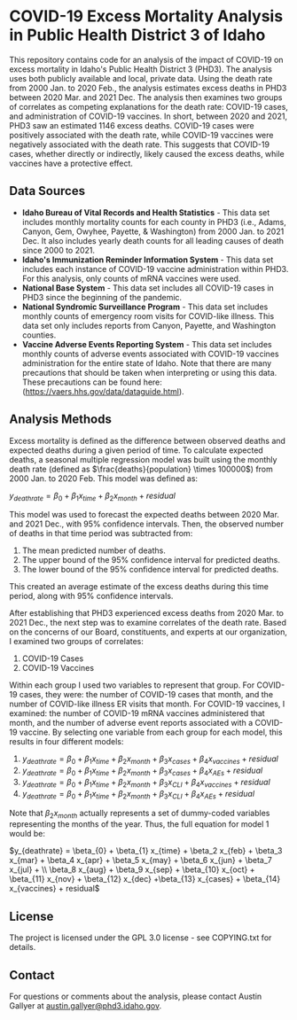 # COVID-19 Excess Mortality Analysis in Public Health District 3 of Idaho

This repository contains code for an analysis of the impact of COVID-19 on excess mortality in Idaho's Public Health District 3 (PHD3). The analysis uses both publicly available and local, private data. Using the death rate from 2000 Jan. to 2020 Feb., the analysis estimates excess deaths in PHD3 between 2020 Mar. and 2021 Dec. The analysis then examines two groups of correlates as competing explanations for the death rate: COVID-19 cases, and administration of COVID-19 vaccines. In short, between 2020 and 2021, PHD3 saw an estimated 1146 excess deaths. COVID-19 cases were positively associated with the death rate, while COVID-19 vaccines were negatively associated with the death rate. This suggests that COVID-19 cases, whether directly or indirectly, likely caused the excess deaths, while vaccines have a protective effect.

## Data Sources

-   **Idaho Bureau of Vital Records and Health Statistics** - This data set includes monthly mortality counts for each county in PHD3 (i.e., Adams, Canyon, Gem, Owyhee, Payette, & Washington) from 2000 Jan. to 2021 Dec. It also includes yearly death counts for all leading causes of death since 2000 to 2021.
-   **Idaho's Immunization Reminder Information System** - This data set includes each instance of COVID-19 vaccine administration within PHD3. For this analysis, only counts of mRNA vaccines were used.
-   **National Base System** - This data set includes all COVID-19 cases in PHD3 since the beginning of the pandemic.
-   **National Syndromic Surveillance Program** - This data set includes monthly counts of emergency room visits for COVID-like illness. This data set only includes reports from Canyon, Payette, and Washington counties.
-   **Vaccine Adverse Events Reporting System** - This data set includes monthly counts of adverse events associated with COVID-19 vaccines administration for the entire state of Idaho. Note that there are many precautions that should be taken when interpreting or using this data. These precautions can be found here: (<https://vaers.hhs.gov/data/dataguide.html>).

## Analysis Methods

Excess mortality is defined as the difference between observed deaths and expected deaths during a given period of time. To calculate expected deaths, a seasonal multiple regression model was built using the monthly death rate (defined as $\frac{deaths}{population} \times 100000$) from 2000 Jan. to 2020 Feb. This model was defined as:

$y_{deathrate} = \beta_{0} + \beta_{1} x_{time} + \beta_2 x_{month} + residual$

This model was used to forecast the expected deaths between 2020 Mar. and 2021 Dec., with 95% confidence intervals. Then, the observed number of deaths in that time period was subtracted from:

1.  The mean predicted number of deaths.
2.  The upper bound of the 95% confidence interval for predicted deaths.
3.  The lower bound of the 95% confidence interval for predicted deaths.

This created an average estimate of the excess deaths during this time period, along with 95% confidence intervals.

After establishing that PHD3 experienced excess deaths from 2020 Mar. to 2021 Dec., the next step was to examine correlates of the death rate. Based on the concerns of our Board, constituents, and experts at our organization, I examined two groups of correlates:

1.  COVID-19 Cases
2.  COVID-19 Vaccines

Within each group I used two variables to represent that group. For COVID-19 cases, they were: the number of COVID-19 cases that month, and the number of COVID-like illness ER visits that month. For COVID-19 vaccines, I examined: the number of COVID-19 mRNA vaccines administered that month, and the number of adverse event reports associated with a COVID-19 vaccine. By selecting one variable from each group for each model, this results in four different models:

1.  $y_{deathrate} = \beta_{0} + \beta_{1} x_{time} + \beta_2 x_{month} + \beta_3 x_{cases} + \beta_4 x_{vaccines} + residual$
2.  $y_{deathrate} = \beta_{0} + \beta_{1} x_{time} + \beta_2 x_{month} + \beta_3 x_{cases} + \beta_4 x_{AEs} + residual$
3.  $y_{deathrate} = \beta_{0} + \beta_{1} x_{time} + \beta_2 x_{month} + \beta_3 x_{CLI} + \beta_4 x_{vaccines} + residual$
4.  $y_{deathrate} = \beta_{0} + \beta_{1} x_{time} + \beta_2 x_{month} + \beta_3 x_{CLI} + \beta_4 x_{AEs} + residual$

Note that $\beta_2 x_{month}$ actually represents a set of dummy-coded variables representing the months of the year. Thus, the full equation for model 1 would be:

$y_{deathrate} = \beta_{0} + \beta_{1} x_{time} + \beta_2 x_{feb} + \beta_3 x_{mar} + \beta_4 x_{apr} + \beta_5 x_{may} + \beta_6 x_{jun} + \beta_7 x_{jul} + \\ \beta_8 x_{aug} + \beta_9 x_{sep} + \beta_{10} x_{oct} + \beta_{11} x_{nov} + \beta_{12} x_{dec} +\beta_{13} x_{cases} + \beta_{14} x_{vaccines} + residual$

## License

The project is licensed under the GPL 3.0 license - see COPYING.txt for details.

## Contact

For questions or comments about the analysis, please contact Austin Gallyer at [austin.gallyer\@phd3.idaho.gov](mailto:austin.gallyer@phd3.idaho.gov).
